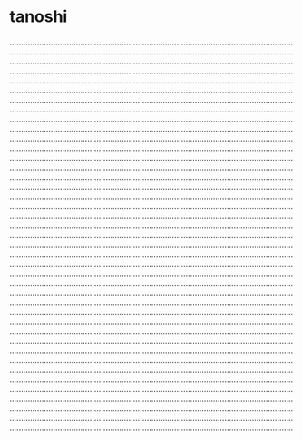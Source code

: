 # tanoshi
............................................................................................................................................................................................................................................................................................................................................................................................................................................................................................................................................................................................................................................................................................................................................................................................................................................................................................................................................................................................................................................................................................................................................................................................................................................................................................................................................................................................................................................................................................................................................................................................................................................................................................................................................................................................................................................................................................................................................................................................................................................................................................................................................................................................................................................................................................................................................................................................................................................................................................................................................................................................................................................................................................................................................................................................................................................................................................................................................................................................................................................................................................................................................................................................................................................................................................................................................................................................................................................................................................................................................................................................................................................................................................................................................................................................................................................................................................................................................................................................................................................................................................................................................................................................................................................................................................................................................................................................................................................................................................................................................................................................................................................................................................................................................................................................................................................................................................................................................................................................................................................................................................................................................................................................................................................................................................